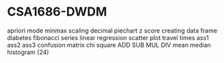 # CSA1686-DWDM
apriori
mode
minmax
scaling decimal
piechart
z score
creating data frame
diabetes
fibonacci series
linear regression
scatter plot
travel times
ass1
ass2
ass3
confusion matrix
chi square
ADD
SUB
MUL
DIV
mean
median
histogram
(24)
